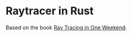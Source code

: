 # Raytracer in Rust
Based on the book [Ray Tracing in One Weekend](https://raytracing.github.io/books/RayTracingInOneWeekend.html).
